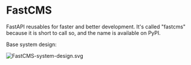 # FastCMS
FastAPI reusables for faster and better development. It's called "fastcms" because it is short to call so, and the name is available on PyPI.

Base system design:

![FastCMS-system-design.svg](assets/FastCMS-system-design.svg)
